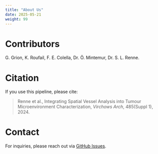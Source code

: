 ```yaml
---
title: "About Us"
date: 2025-05-21
weight: 99
---
```


# Contributors 
G. Grion, K. Roufail, F. E. Colella, Dr. Ö. Mintemur, Dr. S. L. Renne.

# Citation
If you use this pipeline, please cite:
> Renne et al., Integrating Spatial Vessel Analysis into Tumour Microenvironment Characterization, *Virchows Arch*, 485(Suppl 1), 2024.

# Contact
For inquiries, please reach out via [GitHub Issues](https://github.com/slrenne/erivessel/issues).